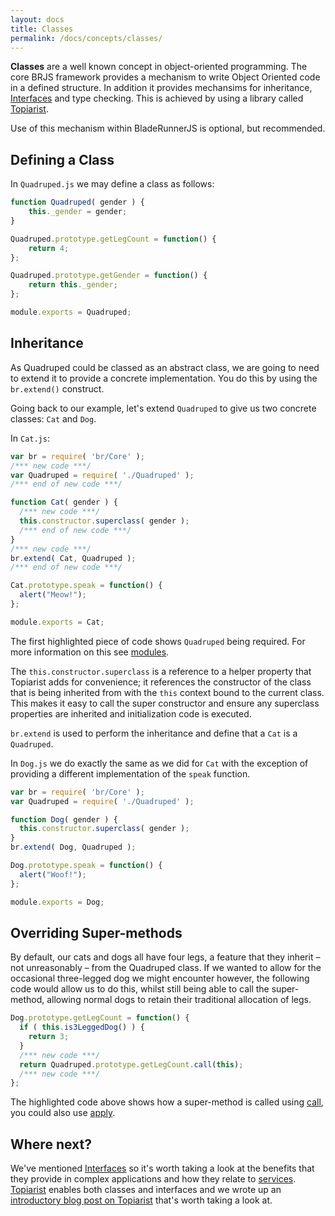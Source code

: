 ```yaml
---
layout: docs
title: Classes
permalink: /docs/concepts/classes/
---
```


**Classes** are a well known concept in object-oriented programming. The core BRJS framework provides a mechanism to write Object Oriented code in a defined structure. In addition it provides mechansims for inheritance, [Interfaces](/docs/concepts/interaces) and type checking. This is achieved by using a library called [Topiarist](https://github.com/BladeRunnerJS/topiarist).

Use of this mechanism within BladeRunnerJS is optional, but recommended.

## Defining a Class

In `Quadruped.js` we may define a class as follows:

```js
function Quadruped( gender ) {
	this._gender = gender;
}

Quadruped.prototype.getLegCount = function() {
	return 4;
};

Quadruped.prototype.getGender = function() {
	return this._gender;
};

module.exports = Quadruped;
```

## Inheritance

As Quadruped could be classed as an abstract class, we are going to need to extend it to provide a concrete implementation. You do this by using the `br.extend()` construct.

Going back to our example, let's extend `Quadruped` to give us two concrete classes: `Cat` and `Dog`.

In `Cat.js`:

```js
var br = require( 'br/Core' );
/*** new code ***/
var Quadruped = require( './Quadruped' );
/*** end of new code ***/

function Cat( gender ) {
  /*** new code ***/
  this.constructor.superclass( gender );
  /*** end of new code ***/
}
/*** new code ***/
br.extend( Cat, Quadruped );
/*** end of new code ***/

Cat.prototype.speak = function() {
  alert("Meow!");
};

module.exports = Cat;
```

The first highlighted piece of code shows `Quadruped` being required. For more information on this see [modules](/docs/concepts/modules/).

The `this.constructor.superclass` is a reference to a helper property that Topiarist adds for convenience; it references the constructor of the class that is being inherited from with the `this` context bound to the current class. This makes it easy to call the super constructor and ensure any superclass properties are inherited and initialization code is executed.

`br.extend` is used to perform the inheritance and define that a `Cat` is a `Quadruped`.

In `Dog.js` we do exactly the same as we did for `Cat` with the exception of providing a different implementation of the `speak` function.

```js
var br = require( 'br/Core' );
var Quadruped = require( './Quadruped' );

function Dog( gender ) {
  this.constructor.superclass( gender );
}
br.extend( Dog, Quadruped );

Dog.prototype.speak = function() {
  alert("Woof!");
};

module.exports = Dog;
```

## Overriding Super-methods

By default, our cats and dogs all have four legs, a feature that they inherit – not unreasonably – from the Quadruped class. If we wanted to allow for the occasional three-legged dog we might encounter however, the following code would allow us to do this, whilst still being able to call the super-method, allowing normal dogs to retain their traditional allocation of legs.

```js
Dog.prototype.getLegCount = function() {
  if ( this.is3LeggedDog() ) {
    return 3;
  }
  /*** new code ***/
  return Quadruped.prototype.getLegCount.call(this);
  /*** new code ***/
};
```

The highlighted code above shows how a super-method is called using [call](https://developer.mozilla.org/en-US/docs/Web/JavaScript/Reference/Global_Objects/Function/call), you could also use [apply](https://developer.mozilla.org/en-US/docs/Web/JavaScript/Reference/Global_Objects/Function/apply).

## Where next?

We've mentioned [Interfaces](/docs/concepts/interfaces/) so it's worth taking a look at the benefits that they provide in complex applications and how they relate to [services](/docs/concepts/services/). [Topiarist](https://github.com/BladeRunnerJS/topiarist) enables both classes and interfaces and we wrote up an [introductory blog post on Topiarist](http://bladerunnerjs.org/blog/topiarist/) that's worth taking a look at.
